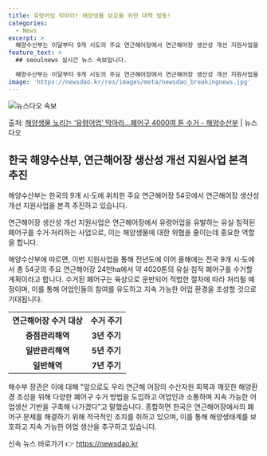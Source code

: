 ```yaml
---
title: 유령어업 막아라! 해양생물 보호를 위한 대책 발동!
categories:
  - News
excerpt: >
  해양수산부는 이달부터 9개 시도의 주요 연근해어장에서 연근해어장 생산성 개선 지원사업을 본격 추진한다고 4일…
feature_text: >
  ## seoulnews 실시간 뉴스 속보입니다.

  해양수산부는 이달부터 9개 시도의 주요 연근해어장에서 연근해어장 생산성 개선 지원사업을 본격 추진한다고 4일…
image: 'https://newsdao.kr/res/images/meta/newsdao_breakingnews.jpg'
---
```


![뉴스다오 속보](https://newsdao.kr/res/images/meta/newsdao_breakingnews.jpg)

<p>출처: <a href="https://newsdao.kr/3511" rel="dofollow">해양생물 노리는 ‘유령어업’ 막아라…폐어구 4000여 톤 수거 - 해양수산부</a> | 뉴스다오</p>

<h2 data-ke-size="size26">한국 해양수산부, 연근해어장 생산성 개선 지원사업 본격 추진</h2>
해양수산부는 한국의 9개 시·도에 위치한 주요 연근해어장 54곳에서 연근해어장 생산성 개선 지원사업을 본격 추진하고 있습니다.

<p data-ke-size="size16">연근해어장 생산성 개선 지원사업은 연근해어장에서 유령어업을 유발하는 유실·침적된 폐어구를 수거·처리하는 사업으로, 이는 해양생물에 대한 위협을 줄이는데 중요한 역할을 합니다.</p>

해양수산부에 따르면, 이번 지원사업을 통해 전년도에 이어 올해에는 전국 9개 시·도에서 총 54곳의 주요 연근해어장 24만ha에서 약 4020톤의 유실·침적 폐어구를 수거할 계획이라고 합니다. 수거된 폐어구는 육상으로 운반되어 적법한 절차에 따라 처리될 예정이며, 이를 통해 어업인들의 참여를 유도하고 지속 가능한 어업 환경을 조성할 것으로 기대됩니다.

<table>
	<tr>
		<th>연근해어장 수거 대상</th>
		<th>수거 주기</th>
	</tr>
	<tr>
		<td style="text-align: center; height: 17px;"><b>중점관리해역</b></td>
		<td style="text-align: center; height: 17px;"><b>3년 주기</b></td>
	</tr>
	<tr>
		<td style="text-align: center; height: 17px;"><b>일반관리해역</b></td>
		<td style="text-align: center; height: 17px;"><b>5년 주기</b></td>
	</tr>
	<tr>
		<td style="text-align: center; height: 17px;"><b>일반해역</b></td>
		<td style="text-align: center; height: 17px;"><b>7년 주기</b></td>
	</tr>
</table>

해수부 장관은 이에 대해 "앞으로도 우리 연근해 어장의 수산자원 회복과 깨끗한 해양환경 조성을 위해 다양한 폐어구 수거 방법을 도입하고 어업인과 소통하며 지속 가능한 어업생산 기반을 구축해 나가겠다"고 말했습니다. 종합하면 한국은 연근해어장에서의 폐어구 문제를 해결하기 위해 적극적인 조치를 취하고 있으며, 이를 통해 해양생태계를 보호하고 지속 가능한 어업 생산을 추구하고 있습니다. 

신속 뉴스 바로가기 👉 <a href="https://newsdao.kr" rel="dofollow">https://newsdao.kr</a>



